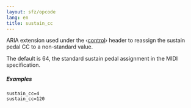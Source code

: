 ```yaml
---
layout: sfz/opcode
lang: en
title: sustain_cc
---
```

ARIA extension used under the ‹[control](/headers/control)› header to reassign
the sustain pedal CC to a non-standard value.

The default is 64, the standard sustain pedal assignment in the MIDI specification.

##### Examples

```
sustain_cc=4
sustain_cc=120
```

